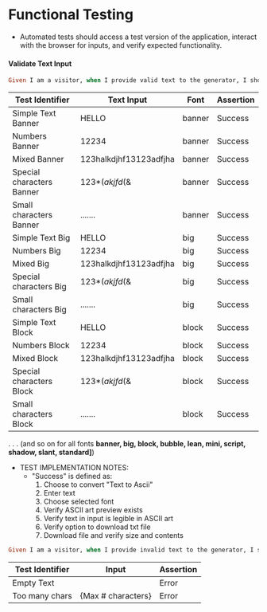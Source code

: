 # Functional Testing
* Automated tests should access a test version of the application, interact with the browser for inputs, and verify expected functionality.

#### Validate Text Input
```ruby
Given I am a visitor, when I provide valid text to the generator, I should see my text transformed into ASCII text in the font I choose, with the ability to download the result as text. 
```
| Test Identifier | Text Input | Font | Assertion |
| --------- | ----- | ----- | --------- |
| Simple Text Banner | HELLO | banner | Success |
| Numbers Banner | 12234 | banner |Success |
| Mixed Banner | 123halkdjhf13123adfjha | banner |Success |
| Special characters Banner | 123*(*akjfd*(& | banner |Success |
| Small characters Banner | ....... | banner | Success |
| Simple Text Big | HELLO | big | Success |
| Numbers Big | 12234 | big |Success |
| Mixed Big | 123halkdjhf13123adfjha | big |Success |
| Special characters Big | 123*(*akjfd*(& | big |Success |
| Small characters Big | ....... | big | Success |
| Simple Text Block | HELLO | block | Success |
| Numbers Block | 12234 | block |Success |
| Mixed Block | 123halkdjhf13123adfjha | block |Success |
| Special characters Block | 123*(*akjfd*(& | block |Success |
| Small characters Block | ....... | block | Success |

.
.
.
(and so on for all fonts **banner, big, block, bubble, lean, mini, script, shadow, slant, standard]**)

* TEST IMPLEMENTATION NOTES:
    * "Success" is defined as:
        1. Choose to convert "Text to Ascii"
        2. Enter text
        3. Choose selected font
        4. Verify ASCII art preview exists
        5. Verify text in input is legible in ASCII art
        5. Verify option to download txt file
        6. Download file and verify size and contents

```ruby
Given I am a visitor, when I provide invalid text to the generator, I should be informed that I provided invalid input, and to try again. 
```
| Test Identifier | Input | Assertion |
| --------- | ----- | --------- |
| Empty Text | | Error |
| Too many chars | {Max # characters} | Error |

